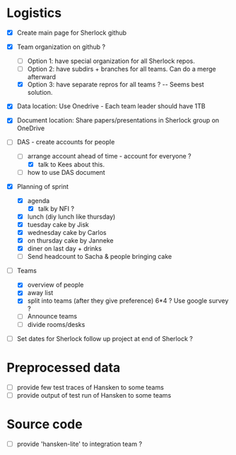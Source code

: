 # Logistics

* [X] Create main page for Sherlock github

* [X] Team organization on github ? 
   - [ ] Option 1: have special organization for all Sherlock repos.
   - [ ] Option 2: have subdirs + branches for all teams. Can do a merge afterward 
   - [X] Option 3: have separate repros for all teams ? -- Seems best solution.
   
* [X] Data location: Use Onedrive - Each team leader should have 1TB

* [X] Document location: Share papers/presentations in Sherlock group on OneDrive
   
* [ ] DAS - create accounts for people
   - [ ] arrange account ahead of time - account for everyone ?   
      - [X] talk to Kees about this.
   - [ ] how to use DAS document
  
* [X] Planning of sprint 
   - [X] agenda 
      - [x] talk by NFI ? 
   - [X] lunch (diy lunch like thursday) 
   - [X] tuesday cake by Jisk
   - [X] wednesday cake by Carlos
   - [X] on thursday cake by Janneke
   - [X] diner on last day + drinks
   - [ ] Send headcount to Sacha & people bringing cake

* [ ] Teams 
   - [X] overview of people 
   - [X] away list 
   - [X] split into teams (after they give preference) 6*4 ? Use google survey ?
   - [ ] Announce teams
   - [ ] divide rooms/desks 
 
* [ ] Set dates for Sherlock follow up project at end of Sherlock ?

# Preprocessed data 

* [ ] provide few test traces of Hansken to some teams
* [ ] provide output of test run of Hansken to some teams

# Source code

* [ ] provide 'hansken-lite' to integration team ?
   


   


  
  
  
